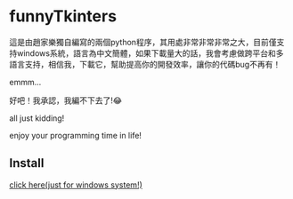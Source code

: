 # funnyTkinters
這是由趙家樂獨自編寫的兩個python程序，其用處非常非常非常之大，目前僅支持windows系統，語言為中文簡體，如果下載量大的話，我會考慮做跨平台和多語言支持，相信我，下載它，幫助提高你的開發效率，讓你的代碼bug不再有！

emmm...


好吧！我承認，我編不下去了!:joy:

all just kidding!

enjoy your programming time in life!

## Install
[click here(just for windows system!)](https://github.com/Jiale-Zhao/funnyTkinters/releases)
